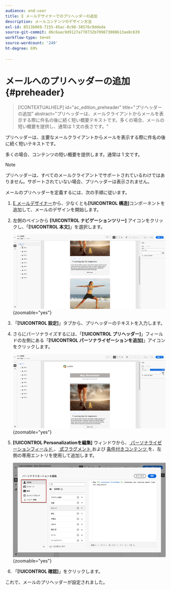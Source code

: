 ```yaml
---
audience: end-user
title: E メールデザイナーでのプリヘッダーの追加
description: メールコンテンツのデザイン方法
exl-id: 8513b069-7155-45ac-8c98-38576c9ddeda
source-git-commit: d6c6aac9d9127a770732b709873008613ae8c639
workflow-type: tm+mt
source-wordcount: '249'
ht-degree: 69%

---
```


# メールへのプリヘッダーの追加 {#preheader}

>[!CONTEXTUALHELP]
>id="ac_edition_preheader"
>title="プリヘッダーの追加"
>abstract="プリヘッダーは、メールクライアントからメールを表示する際に件名の後に続く短い概要テキストです。多くの場合、メールの短い概要を提供し、通常は 1 文の長さです。"

プリヘッダーは、主要なメールクライアントからメールを表示する際に件名の後に続く短いテキストです。

多くの場合、コンテンツの短い概要を提供します。通常は 1 文です。

>[!NOTE]
>
>プリヘッダーは、すべてのメールクライアントでサポートされているわけではありません。サポートされていない場合、プリヘッダーは表示されません。

メールのプリヘッダーを定義するには、次の手順に従います。

1. [E メールデザイナー](create-email-content.md)から、少なくとも&#x200B;**[!UICONTROL 構造]**&#x200B;コンポーネントを追加して、メールのデザインを開始します。

1. 左側のペインから **[!UICONTROL ナビゲーションツリー]** アイコンをクリックし、「**[!UICONTROL 本文]**」を選択します。

   ![ メールDesignerインターフェイスでのナビゲーションツリーアイコンと本文選択を示すスクリーンショット。](assets/preheader_body.png){zoomable="yes"}

1. 「**[!UICONTROL 設定]**」タブから、プリヘッダーのテキストを入力します。

1. さらにパーソナライズするには、「**[!UICONTROL プリヘッダー]**」フィールドの左側にある「**[!UICONTROL パーソナライゼーションを追加]**」アイコンをクリックします。

   ![ メールDesignerインターフェイスの「設定」タブと「パーソナライゼーションを追加」アイコンを示すスクリーンショット。](assets/preheader_body_settings.png){zoomable="yes"}

1. **[!UICONTROL Personalizationを編集]** ウィンドウから、[ パーソナライゼーションフィールド ](../personalization/personalize.md)、[ 式フラグメント ](../content/use-expression-fragments.md) および [ 条件付きコンテンツ ](../personalization/conditions.md) を、左側の専用エントリを使用して追加します。

   ![ パーソナライゼーションフィールド、式フラグメントおよび条件付きコンテンツのオプションを含んだPersonalizationを編集ウィンドウを示すスクリーンショット。](assets/preheader_body_personalization.png){zoomable="yes"}

1. 「**[!UICONTROL 確認]**」をクリックします。

これで、メールのプリヘッダーが設定されました。